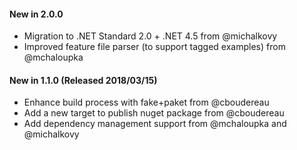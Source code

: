 #### New in 2.0.0
* Migration to .NET Standard 2.0 + .NET 4.5 from @michalkovy
* Improved feature file parser (to support tagged examples) from @mchaloupka

#### New in 1.1.0 (Released 2018/03/15)
* Enhance build process with fake+paket from @cboudereau
* Add a new target to publish nuget package from @cboudereau
* Add dependency management support from @mchaloupka and @michalkovy